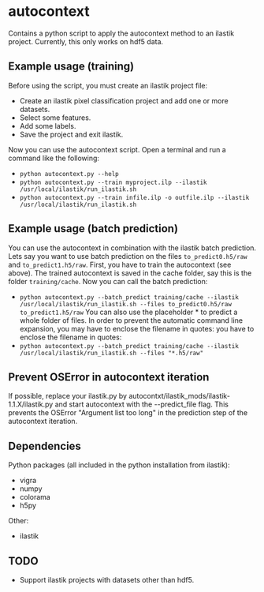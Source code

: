 # autocontext
Contains a python script to apply the autocontext method to an ilastik project. Currently, this only works on hdf5 data.

## Example usage (training)
Before using the script, you must create an ilastik project file:
* Create an ilastik pixel classification project and add one or more datasets.
* Select some features.
* Add some labels.
* Save the project and exit ilastik.

Now you can use the autocontext script. Open a terminal and run a command like the following:
* `python autocontext.py --help`
* `python autocontext.py --train myproject.ilp --ilastik /usr/local/ilastik/run_ilastik.sh`
* `python autocontext.py --train infile.ilp -o outfile.ilp --ilastik /usr/local/ilastik/run_ilastik.sh`

## Example usage (batch prediction)
You can use the autocontext in combination with the ilastik batch prediction. Lets say you want to use batch prediction
on the files `to_predict0.h5/raw` and `to_predict1.h5/raw`. First, you have to train the autocontext (see above). The trained 
autocontext is saved in the cache folder, say this is the folder `training/cache`. Now you can call the batch prediction:
* `python autocontext.py --batch_predict training/cache --ilastik /usr/local/ilastik/run_ilastik.sh --files to_predict0.h5/raw to_predict1.h5/raw`
You can also use the placeholder * to predict a whole folder of files. In order to prevent the automatic command line
expansion, you may have to enclose the filename in quotes:
you have to enclose the filename in quotes:
* `python autocontext.py --batch_predict training/cache --ilastik /usr/local/ilastik/run_ilastik.sh --files "*.h5/raw"`

## Prevent OSError in autocontext iteration
If possible, replace your ilastik.py by autocontxt/ilastik_mods/ilastik-1.1.X/ilastik.py and start autocontext with the --predict_file flag. This prevents the OSError "Argument list too long" in the prediction step of the autocontext iteration.

## Dependencies

Python packages (all included in the python installation from ilastik):
* vigra
* numpy
* colorama
* h5py

Other:
* ilastik

## TODO
* Support ilastik projects with datasets other than hdf5.

